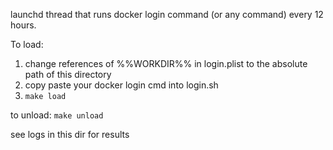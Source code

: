 launchd thread that runs docker login command (or any command) every 12 hours.

To load:

1. change references of %%WORKDIR%% in login.plist to the absolute path of this directory
2. copy paste your docker login cmd into login.sh
3. `make load`

to unload: `make unload`

see logs in this dir for results

